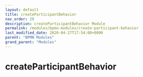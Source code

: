 ```yaml
---
layout: default
title: createParticipantBehavior 
nav_order: 29
description: createParticipantBehavior Module
permalink: /modules/bpmn-modules/create-participant-behavior
last_modified_date: 2020-04-27T17:54:08+0000
parent: "BPMN Modules"
grand_parent: "Modules"
---
```


# createParticipantBehavior